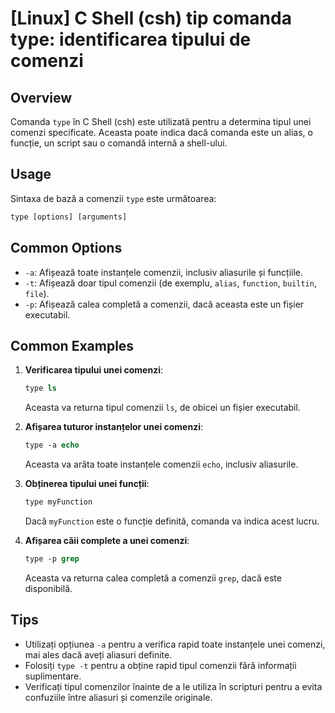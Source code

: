 # [Linux] C Shell (csh) tip comanda type: identificarea tipului de comenzi

## Overview
Comanda `type` în C Shell (csh) este utilizată pentru a determina tipul unei comenzi specificate. Aceasta poate indica dacă comanda este un alias, o funcție, un script sau o comandă internă a shell-ului.

## Usage
Sintaxa de bază a comenzii `type` este următoarea:

```csh
type [options] [arguments]
```

## Common Options
- `-a`: Afișează toate instanțele comenzii, inclusiv aliasurile și funcțiile.
- `-t`: Afișează doar tipul comenzii (de exemplu, `alias`, `function`, `builtin`, `file`).
- `-p`: Afișează calea completă a comenzii, dacă aceasta este un fișier executabil.

## Common Examples
1. **Verificarea tipului unei comenzi**:
   ```csh
   type ls
   ```
   Aceasta va returna tipul comenzii `ls`, de obicei un fișier executabil.

2. **Afișarea tuturor instanțelor unei comenzi**:
   ```csh
   type -a echo
   ```
   Aceasta va arăta toate instanțele comenzii `echo`, inclusiv aliasurile.

3. **Obținerea tipului unei funcții**:
   ```csh
   type myFunction
   ```
   Dacă `myFunction` este o funcție definită, comanda va indica acest lucru.

4. **Afișarea căii complete a unei comenzi**:
   ```csh
   type -p grep
   ```
   Aceasta va returna calea completă a comenzii `grep`, dacă este disponibilă.

## Tips
- Utilizați opțiunea `-a` pentru a verifica rapid toate instanțele unei comenzi, mai ales dacă aveți aliasuri definite.
- Folosiți `type -t` pentru a obține rapid tipul comenzii fără informații suplimentare.
- Verificați tipul comenzilor înainte de a le utiliza în scripturi pentru a evita confuziile între aliasuri și comenzile originale.